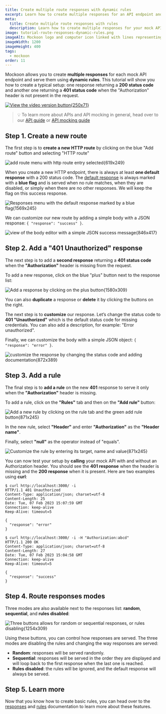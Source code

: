 ```yaml
---
title: Create multiple route responses with dynamic rules
excerpt: Learn how to create multiple responses for an API endpoint and serve them using dynamic rules
meta:
  title: Create multiple route responses with rules
  description: Learn how to create multiple responses for your mock API endpoint and serve them using Mockoon's dynamic rules system
image: tutorial-route-responses-dynamic-rules.png
imageAlt: Mockoon logo and computer icon linked with lines representing routes
imageWidth: 1200
imageHeight: 400
tags:
  - mockoon
order: 11
---
```


Mockoon allows you to create **multiple responses** for each mock API endpoint and serve them using **dynamic rules**. This tutorial will show you how to create a typical setup: one response returning a **200 status code** and another one returning a **401 status code** when the "Authorization" header is not present in the request.

[![View the video version button{250x71}](/images/view-video-btn-250.png)](https://youtu.be/HDGeslYAEAc)

> 💡 To learn more about APIs and API mocking in general, head over to our [API guide](/articles/api-guide-what-are-api/) or [API mocking guide](/articles/what-is-api-mocking/)

## Step 1. Create a new route

The first step is to **create a new HTTP route** by clicking on the blue "Add route" button and selecting "HTTP route"

![add route menu with http route entry selected{619x249}](/images/tutorials/route-responses-rules/add-http-route.png)

When you create a new HTTP endpoint, there is always at least **one default response** with a 200 status code. The [default response](docs:route-responses/multiple-responses#default-route-response) is always marked with a **blue flag** and is served when no rule matches, when they are disabled, or simply when there are no other responses. We will keep the flag on this success response.

![Responses menu with the default response marked by a blue flag{1569x245}](/images/tutorials/route-responses-rules/default-route-response-blue-flag.png)

We can customize our new route by adding a simple body with a JSON response: `{ "response": "success" }`.

![view of the body editor with a simple JSON success message{846x417}](/images/tutorials/route-responses-rules/custom-json-body.png)

## Step 2. Add a "401 Unauthorized" response

The next step is to add a **second response** returning a **401 status code** when the **"Authorization"** header is missing from the request.

To add a new response, click on the blue "plus" button next to the response list:

![Add a response by clicking on the plus button{1580x309}](/images/tutorials/route-responses-rules/add-new-response.png)

You can also **duplicate** a response or **delete** it by clicking the buttons on the right.

The next step is to **customize** our response. Let’s change the status code to **401 "Unauthorized"** which is the default status code for missing credentials.
You can also add a description, for example: "Error unauthorized".

Finally, we can customize the body with a simple JSON object: `{ "response": "error" }`.

![customize the response by changing the status code and adding documentation{872x389}](/images/tutorials/route-responses-rules/error-response-customized.png)

## Step 3. Add a rule

The final step is to **add a rule** on the new **401** response to serve it only when the **"Authorization"** header is missing.

To add a rule, click on the **"Rules"** tab and then on the **"Add rule"** button:

![Add a new rule by clicking on the rule tab and the green add rule button{871x245}](/images/tutorials/route-responses-rules/add-rule.png)

In the new rule, select **"Header"** and enter **"Authorization"** as the **"Header name"**.

Finally, select **"null"** as the operator instead of "equals".

![Customize the rule by entering its target, name and value{871x245}](/images/tutorials/route-responses-rules/new-rule-customized.png)

You can now test your setup by **calling** your mock API with and without an Authorization header. You should see the **401 response** when the header is missing and the **200 response** when it is present. Here are two examples using **curl**:

```sh-sessions
$ curl http://localhost:3000/ -i
HTTP/1.1 401 Unauthorized
Content-Type: application/json; charset=utf-8
Content-Length: 25
Date: Tue, 07 Feb 2023 15:07:59 GMT
Connection: keep-alive
Keep-Alive: timeout=5

{
  "response": "error"
}
```

```sh-sessions
$ curl http://localhost:3000/ -i -H "Authorization:abcd"
HTTP/1.1 200 OK
Content-Type: application/json; charset=utf-8
Content-Length: 27
Date: Tue, 07 Feb 2023 15:04:58 GMT
Connection: keep-alive
Keep-Alive: timeout=5

{
  "response": "success"
}
```

## Step 4. Route responses modes

Three modes are also available next to the responses list: **random**, **sequential**, and **rules disabled**:

![Three buttons allows for random or sequential responses, or rules disabling{1254x309}](/images/tutorials/route-responses-rules/route-responses-modes.png)

Using these buttons, you can control how responses are served. The three modes are disabling the rules and changing the way responses are served:

- **Random**: responses will be served randomly.
- **Sequential**: responses will be served in the order they are displayed and will loop back to the first response when the last one is reached.
- **Rules disabled**: the rules will be ignored, and the default response will always be served.

## Step 5. Learn more

Now that you know how to create basic rules, you can head over to the [responses](docs:route-responses/multiple-responses) and [rules](docs:route-responses/dynamic-rules) documentation to learn more about these features.
